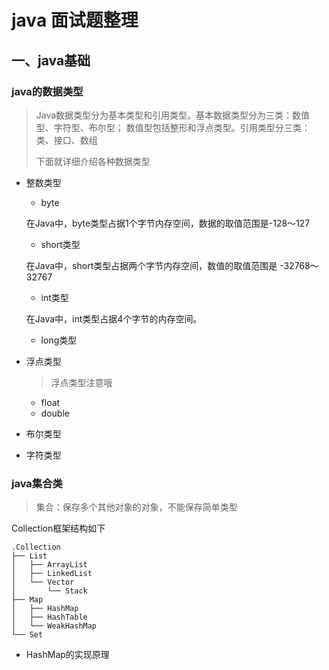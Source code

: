 # java 面试题整理 ## 一、java基础### java的数据类型> Java数据类型分为基本类型和引用类型。基本数据类型分为三类：数值型、字符型、布尔型；数值型包括整形和浮点类型。引用类型分三类：类、接口、数组> >  下面就详细介绍各种数据类型 - 整数类型    - byte     在Java中，byte类型占据1个字节内存空间，数据的取值范围是-128～127    - short类型    在Java中，short类型占据两个字节内存空间，数值的取值范围是 -32768～32767    - int类型    在Java中，int类型占据4个字节的内存空间。    - long类型- 浮点类型     > 浮点类型注意哦    - float    - double    - 布尔类型- 字符类型### java集合类> 集合：保存多个其他对象的对象，不能保存简单类型Collection框架结构如下```$xslt.Collection├── List│   ├── ArrayList│   ├── LinkedList│   └── Vector│       └── Stack├── Map│   ├── HashMap│   ├── HashTable│   └── WeakHashMap└── Set```- HashMap的实现原理